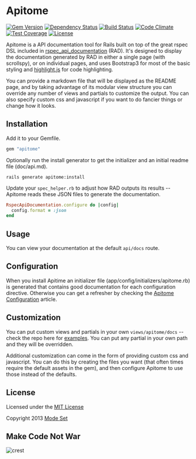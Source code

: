 Apitome
=======

[![Gem Version](https://img.shields.io/gem/v/apitome.svg)](https://rubygems.org/gems/apitome)
[![Dependency Status](https://gemnasium.com/modeset/apitome.svg)](https://gemnasium.com/modeset/apitome)
[![Build Status](https://img.shields.io/travis/modeset/apitome.svg)](https://travis-ci.org/modeset/apitome)
[![Code Climate](https://img.shields.io/codeclimate/github/modeset/apitome.svg)](https://codeclimate.com/github/modeset/apitome)
[![Test Coverage](https://codeclimate.com/github/modeset/apitome/badges/coverage.svg)](https://codeclimate.com/github/modeset/apitome)
[![License](http://img.shields.io/badge/license-MIT-brightgreen.svg)](http://opensource.org/licenses/MIT)

Apitome is a API documentation tool for Rails built on top of the great rspec DSL included in
[rspec_api_documentation](https://github.com/zipmark/rspec_api_documentation) (RAD). It's designed to display the
documentation generated by RAD in either a single page (with scrollspy), or on individual pages, and uses Bootstrap3 for
most of the basic styling and [highlight.js](https://github.com/isagalaev/highlight.js) for code highlighting.

You can provide a markdown file that will be displayed as the README page, and by taking advantage of its modular view
structure you can override any number of views and partials to customize the output. You can also specify custom css and
javascript if you want to do fancier things or change how it looks.


## Installation

Add it to your Gemfile.

```ruby
gem "apitome"
```

Optionally run the install generator to get the initializer and an initial readme file (doc/api.md).

```
rails generate apitome:install
```

Update your `spec_helper.rb` to adjust how RAD outputs its results -- Apitome reads these JSON files to generate the
documentation.

```ruby
RspecApiDocumentation.configure do |config|
  config.format = :json
end
```


## Usage

You can view your documentation at the default `api/docs` route.


## Configuration

When you install Apitime an initializer file (app/config/initializers/apitome.rb) is generated that contains good
documentation for each configuration directive. Otherwise you can get a refresher by checking the
[Apitome Configuration](https://github.com/modeset/apitome/wiki/Apitome-Configuration) article.


## Customization

You can put custom views and partials in your own `views/apitome/docs` -- check the repo here for
[examples](https://github.com/modeset/apitome/tree/master/app/views/apitome/docs). You can put any partial in your own
path and they will be overridden.

Additional customization can come in the form of providing custom css and javascript. You can do this by creating the
files you want (that often times require the default assets in the gem), and then configure Apitome to use those instead
of the defaults.


## License

Licensed under the [MIT License](http://creativecommons.org/licenses/MIT/)

Copyright 2013 [Mode Set](https://github.com/modeset)


## Make Code Not War
![crest](https://secure.gravatar.com/avatar/aa8ea677b07f626479fd280049b0e19f?s=75)
